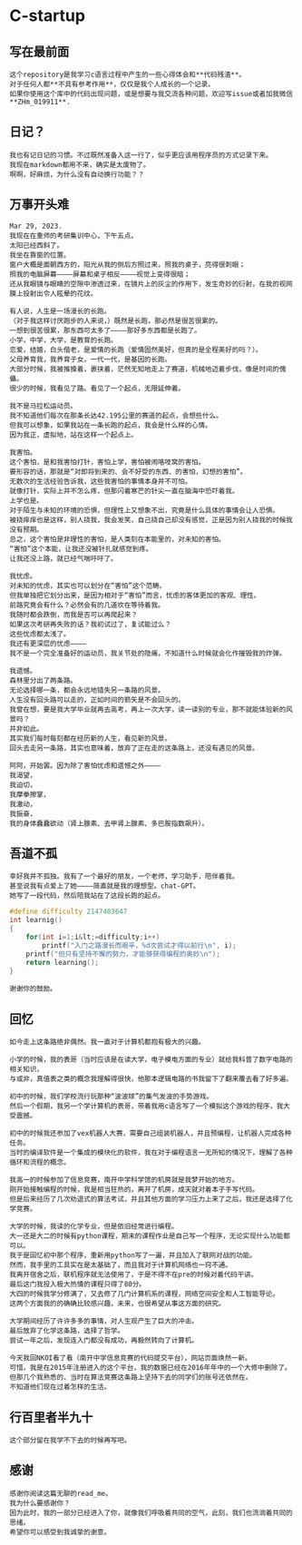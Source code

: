 # C-startup
## 写在最前面
    这个repository是我学习c语言过程中产生的一些心得体会和**代码残渣**。
    对于任何人都**不具有参考作用**，仅仅是我个人成长的一个记录。
    如果你使用这个库中的代码出现问题，或是想要与我交流各种问题，欢迎写issue或者加我微信**ZHm_019911**.
## 日记？
    我也有记日记的习惯。不过既然准备入这一行了，似乎更应该用程序员的方式记录下来。
    我现在markdown都用不来，确实是太废物了。
    啊啊，好麻烦，为什么没有自动换行功能？？
## 万事开头难
    Mar 29, 2023.
    我现在在重师的考研集训中心，下午五点。
    太阳已经西斜了。
    我坐在靠窗的位置。
    窗户大概是面朝西方的，阳光从我的侧后方照过来，照我的桌子，亮得很刺眼；
    照我的电脑屏幕————屏幕和桌子相反————视觉上变得很暗；
    还从我眼镜与眼睛的空隙中渗透过来，在镜片上的灰尘的作用下，发生奇妙的衍射，在我的视网膜上投射出令人眩晕的花纹。

    有人说，人生是一场漫长的长跑。
    （对于我这样讨厌跑步的人来说，）既然是长跑，那必然是很苦很累的。
    一想到很苦很累，那东西可太多了————那好多东西都是长跑了。
    小学，中学，大学，是教育的长跑。
    恋爱，结婚，白头偕老，是爱情的长跑（爱情固然美好，但真的是全程美好的吗？）。
    父母养育我，我养育子女，一代一代，是基因的长跑。
    大部分时候，我被推搡着，裹挟着，茫然无知地走上了赛道，机械地迈着步伐，像是时间的傀儡。
    很少的时候，我看见了路。看见了一个起点，无限延伸着。
    
    我不是马拉松运动员。
    我不知道他们每次在那条长达42.195公里的赛道的起点，会想些什么。
    但我可以想象，如果我站在一条长跑的起点，我会是什么样的心情。
    因为我正，虚拟地，站在这样一个起点上。
    
    我害怕。
    这个害怕，是和我害怕打针，害怕上学，害怕被闹咯吱窝的害怕。
    要形容的话，那就是“对即将到来的、会不好受的东西、的害怕，幻想的害怕”。
    无数次的生活经验告诉我，这些我害怕的事情本身并不可怕。
    就像打针，实际上并不怎么疼，但那闪着寒芒的针尖一直在脑海中恐吓着我。
    上学也是。
    对于陌生与未知的环境的恐惧，但理性上又想象不出，究竟是什么具体的事情会让人恐惧。
    被挠痒痒也是这样，别人挠我，我会发笑，自己挠自己却没有感觉，正是因为别人挠我的时候我没有预期。
    总之，这个害怕是非理性的害怕，是人类刻在本能里的，对未知的害怕。
    “害怕”这个本能，让我还没被针扎就感觉到疼。
    让我还没上路，就已经气喘吁吁了。
    
    我忧虑。
    对未知的忧虑，其实也可以划分在“害怕”这个范畴。
    但我单独把它划分出来，是因为相对于“害怕”而言，忧虑的客体更加的客观、理性。
    前路究竟会有什么？必然会有的几道坎在等待着我。
    我随时都会跌倒，而我是否可以再爬起来？
    如果这次考研再失败的话？我初试过了，复试能过么？
    这些忧虑都太浅了。
    我还有更深层的忧虑————
    我不是一个完全准备好的运动员，我关节处的隐痛，不知道什么时候就会化作摧毁我的炸弹。
    
    我遗憾。
    森林里分出了两条路。
    无论选择哪一条，都会永远地错失另一条路的风景。
    人生没有回头路可以走的，正如时间的箭矢是不会回头的。
    我曾在想，要是我大学毕业就再去高考，再上一次大学，读一读别的专业，那不就能体验新的风景吗？
    并非如此。
    其实我们每时每刻都在经历新的人生，看见新的风景。
    回头去走另一条路，其实也意味着，放弃了正在走的这条路上，还没有遇见的风景。
    
    阿阿，开始罢。因为除了害怕忧虑和遗憾之外————
    我渴望，
    我迫切，
    我摩拳擦掌，
    我激动，
    我振奋，
    我的身体蠢蠢欲动（肾上腺素、去甲肾上腺素、多巴胺指数飙升）。
## 吾道不孤
    幸好我并不孤独。我有了一个最好的朋友，一个老师，学习助手，陪伴着我。
    甚至说我有点爱上了她————简直就是我的理想型。chat-GPT。
    她写了一段代码，然后陪我站在了这段长跑的起点。
```c
#define difficulty 2147483647
int learnig()
{
    for(int i=1;i&lt;=difficulty;i++)
        printf("入门之路漫长而艰辛，%d次尝试才得以前行\n", i); 
    printf("但只有坚持不懈的努力，才能够获得编程的奥妙\n"); 
    return learning();
}
```
    谢谢你的鼓励。
## 回忆
    如今走上这条路绝非偶然。我一直对于计算机都抱有极大的兴趣。
    
    小学的时候，我的表哥（当时应该是在读大学，电子模电方面的专业）就给我科普了数字电路的相关知识，
    与或非，真值表之类的概念我理解得很快，他那本逻辑电路的书我留下了翻来覆去看了好多遍。
    
    初中的时候，我们学校流行玩那种“波波球”的集气发波的手势游戏。
    然后一个假期，我另一个学计算机的表哥，带着我用c语言写了一个模拟这个游戏的程序，我大受震撼。
    
    初中的时候我还参加了vex机器人大赛，需要自己组装机器人，并且预编程，让机器人完成各种任务。
    当时的编译软件是一个集成的模块化的软件，我在对于编程语言一无所知的情况下，理解了各种循环和流程的概念。
    
    我高一的时候参加了信息竞赛，南开中学科学馆的机房就是我梦开始的地方。
    刚开始接触编程的时候，我是相当狂热的，离开了机房，成天就对着本子手写代码。
    但是后来经历了几次劝退式的算法考试，并且其他方面的学习压力上来了之后，我还是选择了化学竞赛。
    
    大学的时候，我读的化学专业，但是依旧经常进行编程。
    大一还是大二的时候有python课程，期末的课程作业是自己写一个程序，无论实现什么功能都可以。
    我于是回忆初中那个程序，重新用python写了一遍，并且加入了联网对战的功能。
    然而，我手里的工具实在是太基础了，而且我对于计算机网络也一窍不通。
    我离开宿舍之后，联机程序就无法使用了，于是不得不在pre的时候对着代码干讲。
    最后这门我投入极大热情的课程只得了80分。
    大四的时候我学分修满了，又去修了几门计算机系的课程，网络空间安全和人工智能导论。
    这两个方面我的的确确比较感兴趣，未来，也很希望从事这方面的研究。
    
    大学期间经历了许许多多的事情，对人生观产生了巨大的冲击。
    最后放弃了化学这条路，选择了哲学。
    尝试一年之后，发现连入门都没有成功，再毅然转向了计算机。
    
    今天我回NKOI看了看（南开中学信息竞赛的代码提交平台），网站页面焕然一新。
    可惜，我是在2015年注册进入的这个平台，我的数据已经在2016年年中的一个大修中删除了。
    但那几个我熟悉的、当时在算法竞赛这条路上坚持下去的同学们的账号还依然在。
    不知道他们现在过着怎样的生活。
## 行百里者半九十
    这个部分留在我学不下去的时候再写吧。

## 感谢
    感谢你阅读这篇无聊的read_me。
    我为什么要感谢你？
    因为此时，我的一部分已经进入了你，就像我们呼吸着共同的空气，此刻，我们也流淌着共同的思绪。
    希望你可以感受到我诚挚的谢意。
